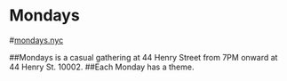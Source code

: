 # Mondays
#[mondays.nyc](http://mondays.nyc)

##Mondays is a casual gathering at 44 Henry Street from 7PM onward at 44 Henry St. 10002.
##Each Monday has a theme.
